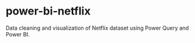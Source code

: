 # power-bi-netflix
Data cleaning and visualization of Netflix dataset using Power Query and Power BI.
